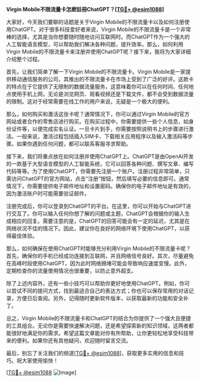 **Virgin Mobile不限流量卡怎麽註冊ChatGPT？[[TG💪+ @esim1088](https://t.me/s/esim1088)]**

大家好，今天我们要聊的话题是关于Virgin Mobile的不限流量卡以及如何注册使用ChatGPT。对于很多科技爱好者来说，Virgin Mobile的不限流量卡是一个非常棒的选择，尤其是当你想要随时随地访问互联网时。而ChatGPT作为一个强大的人工智能语言模型，可以帮助我们解决各种问题，提升效率。那么，如何利用Virgin Mobile的不限流量卡来注册并使用ChatGPT呢？接下来，我将为大家详细介绍整个过程。

首先，让我们简单了解一下Virgin Mobile的不限流量卡。Virgin Mobile是一家提供移动通信服务的公司，其推出的不限流量卡在市场上受到了广泛的好评。这款卡的特点在于它提供了无限制的数据流量服务，这意味着你可以在任何时间、任何地点使用手机上网，无论是浏览网页、观看视频还是下载文件，都不会受到数据流量的限制。这对于经常需要在线工作的用户来说，无疑是一个极大的便利。

那么，如何购买和激活这张卡呢？通常情况下，你可以通过Virgin Mobile的官方网站或者合作的零售店进行购买。在购买过程中，你需要提供一些个人信息，如身份证件等，以便完成实名认证。一旦卡片到手，你需要按照说明书上的步骤进行激活。一般来说，激活过程包括插入SIM卡、下载相关应用程序以及输入激活码等步骤。如果你遇到任何问题，都可以联系客服寻求帮助。

接下来，我们将重点放在如何注册并使用ChatGPT上。ChatGPT是由OpenAI开发的一款基于大型语言模型的人工智能系统，它可以回答各种问题、撰写文章、编写代码等等。为了使用ChatGPT，你需要先注册一个账户。注册过程非常简单，只需访问ChatGPT的官方网站，点击“注册”按钮，然后填写必要的信息即可。通常情况下，你需要提供电子邮件地址和设置密码。确保你的电子邮件地址是有效的，因为激活账户时可能需要验证邮件。

注册完成后，你可以登录到ChatGPT的平台。在这里，你可以开始与ChatGPT进行交互了。你可以输入任何你想了解的问题或主题，ChatGPT会根据你的输入生成相应的回复。需要注意的是，ChatGPT的回答可能会有一定的延迟，尤其是在网络状况不佳的情况下。因此，建议你在良好的网络环境下使用ChatGPT，以获得最佳体验。

那么，如何确保在使用ChatGPT时能够充分利用Virgin Mobile的不限流量卡呢？首先，确保你的手机已经成功连接到互联网，并且网络信号良好。其次，尽量避免在高峰时段使用ChatGPT，因为此时网络拥堵可能会导致响应速度变慢。此外，定期检查你的流量使用情况也很重要，以防止意外超支。

除了上述内容外，还有一些小技巧可以帮助你更好地使用ChatGPT。例如，你可以尝试不同的提问方式，找到最适合自己的表达方式；你也可以保存常用的对话记录，方便日后查阅。另外，记得随时更新软件版本，以获取最新的功能和安全补丁。

总之，Virgin Mobile的不限流量卡和ChatGPT的结合为你提供了一个强大且便捷的工具组合。无论你是需要快速解决问题，还是希望探索新的知识领域，这两者都能很好地满足你的需求。希望这篇文章能对你有所帮助，让你更轻松地享受科技带来的便利。如果你还有其他疑问，欢迎随时留言交流。

最后，别忘了关注我们的频道[[TG💪+ @esim1088](https://t.me/s/esim1088)]，获取更多实用的信息和技巧。祝大家使用愉快！

[[TG💪+ @esim1088](https://t.me/s/esim1088) ![Image](https://i.postimg.cc/4NQfJmqS/Snipaste-2025-05-13-00-14-12.png)]
